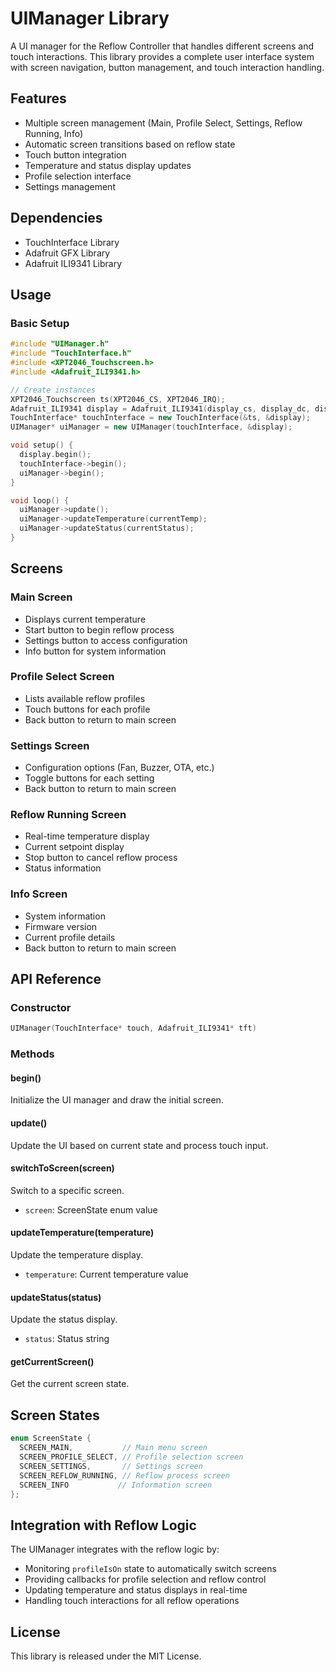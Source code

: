 # UIManager Library

A UI manager for the Reflow Controller that handles different screens and touch interactions. This library provides a complete user interface system with screen navigation, button management, and touch interaction handling.

## Features

- Multiple screen management (Main, Profile Select, Settings, Reflow Running, Info)
- Automatic screen transitions based on reflow state
- Touch button integration
- Temperature and status display updates
- Profile selection interface
- Settings management

## Dependencies

- TouchInterface Library
- Adafruit GFX Library
- Adafruit ILI9341 Library

## Usage

### Basic Setup

```cpp
#include "UIManager.h"
#include "TouchInterface.h"
#include <XPT2046_Touchscreen.h>
#include <Adafruit_ILI9341.h>

// Create instances
XPT2046_Touchscreen ts(XPT2046_CS, XPT2046_IRQ);
Adafruit_ILI9341 display = Adafruit_ILI9341(display_cs, display_dc, display_rst);
TouchInterface* touchInterface = new TouchInterface(&ts, &display);
UIManager* uiManager = new UIManager(touchInterface, &display);

void setup() {
  display.begin();
  touchInterface->begin();
  uiManager->begin();
}

void loop() {
  uiManager->update();
  uiManager->updateTemperature(currentTemp);
  uiManager->updateStatus(currentStatus);
}
```

## Screens

### Main Screen
- Displays current temperature
- Start button to begin reflow process
- Settings button to access configuration
- Info button for system information

### Profile Select Screen
- Lists available reflow profiles
- Touch buttons for each profile
- Back button to return to main screen

### Settings Screen
- Configuration options (Fan, Buzzer, OTA, etc.)
- Toggle buttons for each setting
- Back button to return to main screen

### Reflow Running Screen
- Real-time temperature display
- Current setpoint display
- Stop button to cancel reflow process
- Status information

### Info Screen
- System information
- Firmware version
- Current profile details
- Back button to return to main screen

## API Reference

### Constructor
```cpp
UIManager(TouchInterface* touch, Adafruit_ILI9341* tft)
```

### Methods

#### begin()
Initialize the UI manager and draw the initial screen.

#### update()
Update the UI based on current state and process touch input.

#### switchToScreen(screen)
Switch to a specific screen.
- `screen`: ScreenState enum value

#### updateTemperature(temperature)
Update the temperature display.
- `temperature`: Current temperature value

#### updateStatus(status)
Update the status display.
- `status`: Status string

#### getCurrentScreen()
Get the current screen state.

## Screen States

```cpp
enum ScreenState {
  SCREEN_MAIN,           // Main menu screen
  SCREEN_PROFILE_SELECT, // Profile selection screen
  SCREEN_SETTINGS,       // Settings screen
  SCREEN_REFLOW_RUNNING, // Reflow process screen
  SCREEN_INFO           // Information screen
};
```

## Integration with Reflow Logic

The UIManager integrates with the reflow logic by:
- Monitoring `profileIsOn` state to automatically switch screens
- Providing callbacks for profile selection and reflow control
- Updating temperature and status displays in real-time
- Handling touch interactions for all reflow operations

## License

This library is released under the MIT License.
